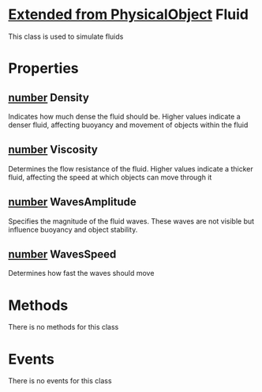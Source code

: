 <style>
  .md-content__button {
    display: none;
  }
</style>

# [Extended from PhysicalObject](PhysicalObject.md) Fluid 
This class is used to simulate fluids
	 
# Properties

## [number](number.md) Density
Indicates how much dense the fluid should be. Higher values indicate a denser fluid, 
        affecting buoyancy and movement of objects within the fluid
  
## [number](number.md) Viscosity
Determines the flow resistance of the fluid. Higher values indicate a thicker fluid, 
        affecting the speed at which objects can move through it
  
## [number](number.md) WavesAmplitude
Specifies the magnitude of the fluid waves. These waves are not visible but influence buoyancy and object stability.
  
## [number](number.md) WavesSpeed
Determines how fast the waves should move



# Methods
There is no methods for this class

# Events
There is no events for this class


